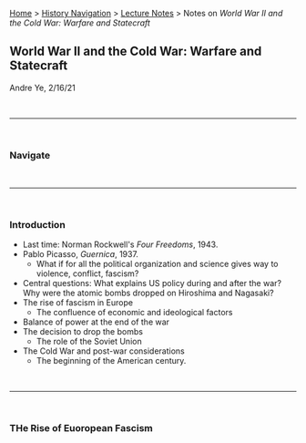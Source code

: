 [Home](https://andre-ye.github.io) > [History Navigation](https://andre-ye.github.io/history/history_navigation) > [Lecture Notes](https://andre-ye.github.io/history/history_navigation#lecture-notes) > Notes on *World War II and the Cold War: Warfare and Statecraft*

## World War II and the Cold War: Warfare and Statecraft
Andre Ye, 2/16/21

<br>

---

<br>

### Navigate

<br>

---

<br>

### Introduction
- Last time: Norman Rockwell's *Four Freedoms*, 1943.
- Pablo Picasso, *Guernica*, 1937.
  - What if for all the political organization and science gives way to violence, conflict, fascism?
- Central questions: What explains US policy during and after the war? Why were the atomic bombs dropped on Hiroshima and Nagasaki?
- The rise of fascism in Europe
  - The confluence of economic and ideological factors
- Balance of power at the end of the war
- The decision to drop the bombs
  - The role of the Soviet Union
- The Cold War and post-war considerations
  - The beginning of the American century.

<br>

---

<br>

### THe Rise of Euoropean Fascism



















